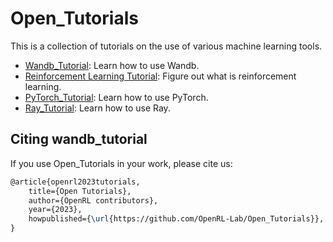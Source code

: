 # Open_Tutorials


This is a collection of tutorials on the use of various machine learning tools.



- [Wandb_Tutorial](https://github.com/OpenRL-Lab/Wandb_Tutorial): Learn how to use Wandb.
- [Reinforcement Learning Tutorial](https://github.com/OpenRL-Lab/RL_Tutorial): Figure out what is reinforcement learning.
- [PyTorch_Tutorial](https://github.com/OpenRL-Lab/PyTorch_Tutorial): Learn how to use PyTorch.
- [Ray_Tutorial](https://github.com/OpenRL-Lab/Ray_Tutorial): Learn how to use Ray.



## Citing wandb_tutorial

If you use Open_Tutorials in your work, please cite us:

```latex
@article{openrl2023tutorials,
    title={Open Tutorials},
    author={OpenRL contributors},
    year={2023},
    howpublished={\url{https://github.com/OpenRL-Lab/Open_Tutorials}},
}
```



